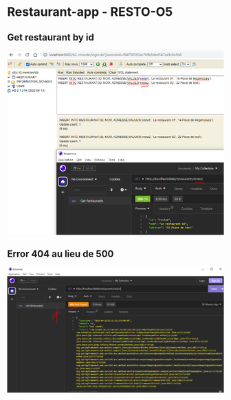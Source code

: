 # Restaurant-app - RESTO-O5

## Get restaurant by id
![ Get restaurant by id](getRestaurantById.PNG)

## Error 404 au lieu de 500
![error 404 ](error_404.PNG)
